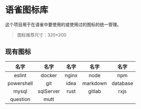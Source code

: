 # 语雀图标库

这个项目用于在语雀中要使用的或使用过的图标的统一管理。

> 图标推荐尺寸：320*200

## 现有图标

|     名字     |    名字     |  名字   |    名字    |    名字    |
|:----------:|:---------:|:-----:|:--------:|:--------:|
|   eslint   |  docker   | nginx |   node   |   npm    |
| powershell |    git    | idea  | markdown | database |
|   mysql    | sqlServer | rust  |  gitlab  |   rxjs   |
|  question  |   mutt    |       |          |          |
